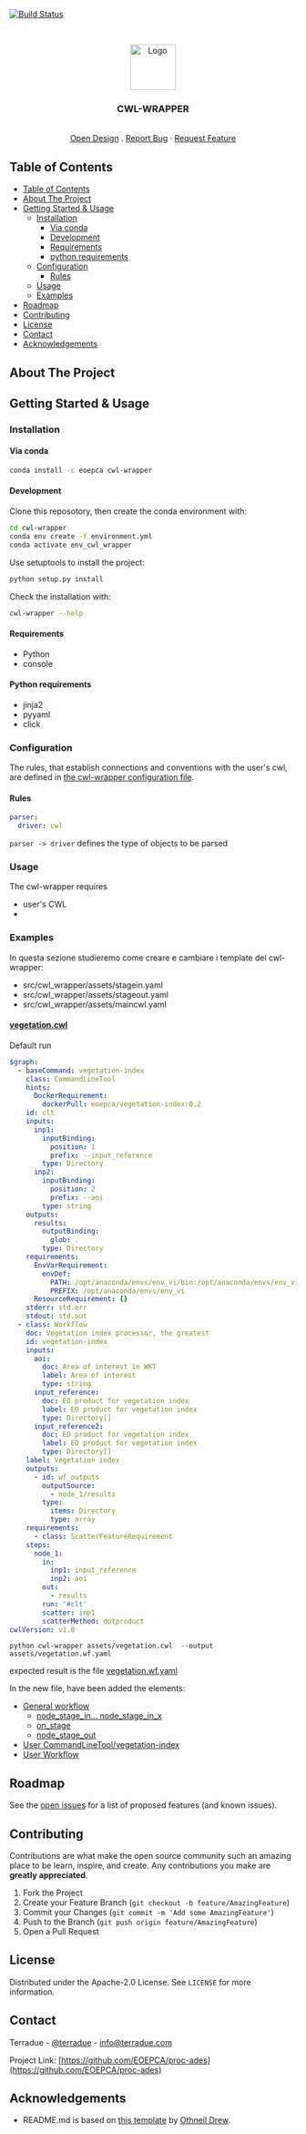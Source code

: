 [![Build Status](https://travis-ci.com/EOEPCA/cwl-wrapper.svg?branch=main)](https://travis-ci.com/EOEPCA/cwl-wrapper)

<br />
<p align="center">
  <a href="https://github.com/EOEPCA/cwl-wrapper">
    <img src="images/logo.png" alt="Logo" width="80" height="80">
  </a>

  <h3 align="center">CWL-WRAPPER</h3>
  <p align="center">    
    <br />
    <a href="https://eoepca.github.io/proc-ades/master/">Open Design</a>
    .
    <a href="https://github.com/EOEPCA/cwl-wrapper/issues">Report Bug</a>
    ·
    <a href="https://github.com/EOEPCA/cwl-wrapper/issues">Request Feature</a>
  </p>
</p>

<!-- TABLE OF CONTENTS -->
## Table of Contents

- [Table of Contents](#table-of-contents)
- [About The Project](#about-the-project)
- [Getting Started & Usage](#getting-started--usage)
  - [Installation](#Installation)
    - [Via conda](#via-conda)
    - [Development](#development)
    - [Requirements](#requirements)
    - [python requirements](#python-requirements)
  - [Configuration](#configuration)
    - [Rules](#rules)
  - [Usage](#Usage)
  - [Examples](#examples)
- [Roadmap](#roadmap)
- [Contributing](#contributing)
- [License](#license)
- [Contact](#contact)
- [Acknowledgements](#acknowledgements)

## About The Project


<!-- GETTING STARTED -->
## Getting Started & Usage

### Installation

#### Via conda

```bash
conda install -c eoepca cwl-wrapper
```

#### Development

Clone this reposotory, then create the conda environment with:

```bash
cd cwl-wrapper
conda env create -f environment.yml
conda activate env_cwl_wrapper
```

Use setuptools to install the project:

```bash
python setup.py install
```

Check the installation with:

```bash
cwl-wrapper --help
```

#### Requirements

- Python
- console 

#### Python requirements

- jinja2
- pyyaml
- click

### Configuration
 
The rules, that establish connections and conventions with the user's cwl, are defined in 
[the cwl-wrapper configuration file](src/cwl_wrapper/assets/rules.yaml). 

#### Rules

```yaml
parser:
  driver: cwl
```

`parser -> driver` defines the type of objects to be parsed

### Usage

The cwl-wrapper requires
* user's CWL
* 

### Examples

In questa sezione studieremo come creare e cambiare i template del cwl-wrapper:

* src/cwl_wrapper/assets/stagein.yaml
* src/cwl_wrapper/assets/stageout.yaml
* src/cwl_wrapper/assets/maincwl.yaml
 
#### [vegetation.cwl](assets/vegetation.cwl)

Default run

```yaml
$graph:
  - baseCommand: vegetation-index
    class: CommandLineTool
    hints:
      DockerRequirement:
        dockerPull: eoepca/vegetation-index:0.2
    id: clt
    inputs:
      inp1:
        inputBinding:
          position: 1
          prefix: --input_reference
        type: Directory
      inp2:
        inputBinding:
          position: 2
          prefix: --aoi
        type: string
    outputs:
      results:
        outputBinding:
          glob: .
        type: Directory
    requirements:
      EnvVarRequirement:
        envDef:
          PATH: /opt/anaconda/envs/env_vi/bin:/opt/anaconda/envs/env_vi/bin:/home/fbrito/.nvm/versions/node/v10.21.0/bin:/opt/anaconda/envs/notebook/bin:/opt/anaconda/bin:/usr/share/java/maven/bin:/opt/anaconda/bin:/opt/anaconda/envs/notebook/bin:/opt/anaconda/bin:/usr/share/java/maven/bin:/opt/anaconda/bin:/opt/anaconda/condabin:/opt/anaconda/envs/notebook/bin:/opt/anaconda/bin:/usr/lib64/qt-3.3/bin:/usr/share/java/maven/bin:/usr/local/bin:/usr/bin:/usr/local/sbin:/usr/sbin:/home/fbrito/.local/bin:/home/fbrito/bin:/home/fbrito/.local/bin:/home/fbrito/bin
          PREFIX: /opt/anaconda/envs/env_vi
      ResourceRequirement: {}
    stderr: std.err
    stdout: std.out
  - class: Workflow
    doc: Vegetation index processor, the greatest
    id: vegetation-index
    inputs:
      aoi:
        doc: Area of interest in WKT
        label: Area of interest
        type: string
      input_reference:
        doc: EO product for vegetation index
        label: EO product for vegetation index
        type: Directory[]
      input_reference2:
        doc: EO product for vegetation index
        label: EO product for vegetation index
        type: Directory[]
    label: Vegetation index
    outputs:
      - id: wf_outputs
        outputSource:
          - node_1/results
        type:
          items: Directory
          type: array
    requirements:
      - class: ScatterFeatureRequirement
    steps:
      node_1:
        in:
          inp1: input_reference
          inp2: aoi
        out:
          - results
        run: '#clt'
        scatter: inp1
        scatterMethod: dotproduct
cwlVersion: v1.0
```

```shell script
python cwl-wrapper assets/vegetation.cwl  --output  assets/vegetation.wf.yaml
```

expected result is the file [vegetation.wf.yaml](assets/vegetation.wf.yaml) 

In the new file, have been added the elements:

* [General workflow](assets/vegetation.wf.yaml#L1)
    * [node_stage_in... node_stage_in_x](assets/vegetation.wf.yaml#L53-L118)
    * [on_stage](assets/vegetation.wf.yaml#L185-192)
    * [node_stage_out](assets/vegetation.wf.yaml#L119-184)
* [User CommandLineTool/vegetation-index](assets/vegetation.wf.yaml#L193-222)
* [User Workflow](assets/vegetation.wf.yaml#L223-L258)





<!-- ROADMAP -->
## Roadmap

See the [open issues](https://github.com/EOEPCA/proc-ades/issues) for a list of proposed features (and known issues).

<!-- CONTRIBUTING -->
## Contributing

Contributions are what make the open source community such an amazing place to be learn, inspire, and create. 
Any contributions you make are **greatly appreciated**.

1. Fork the Project
2. Create your Feature Branch (`git checkout -b feature/AmazingFeature`)
3. Commit your Changes (`git commit -m 'Add some AmazingFeature'`)
4. Push to the Branch (`git push origin feature/AmazingFeature`)
5. Open a Pull Request

<!-- LICENSE -->
## License

Distributed under the Apache-2.0 License. See `LICENSE` for more information.

<!-- CONTACT -->
## Contact

Terradue - [@terradue](https://twitter.com/terradue) - info@terradue.com

Project Link: [https://github.com/EOEPCA/proc-ades](https://github.com/EOEPCA/proc-ades)

<!-- ACKNOWLEDGEMENTS -->
## Acknowledgements

* README.md is based on [this template](https://github.com/othneildrew/Best-README-Template) by 
[Othneil Drew](https://github.com/othneildrew).

